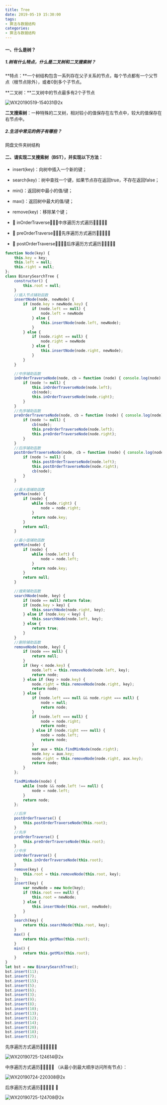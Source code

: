 ```yaml
---
title: Tree
date: 2019-05-19 15:30:00
tags: 
- 算法与数据结构
categories: 
- 算法与数据结构
---
```




#### 一、什么是树？

##### 1.树有什么特点，什么是二叉树和二叉搜索树？

**特点：**一个树结构包含一系列存在父子关系的节点，每个节点都有一个父节点（根节点除外），或者0到多个子节点。

**二叉树：**二叉树中的节点最多有2个子节点

![WX20190519-154031@2x](http://114.55.30.96/WX20190519-154031@2x.png)



**二叉搜索树**：一种特殊的二叉树，相对较小的值保存在左节点中，较大的值保存在右节点中。



##### 2.生活中常见的例子有哪些？

网盘文件夹树结构



#### 二、请实现二叉搜索树（BST），并实现以下方法：

- insert(key)：向树中插入一个新的键；
- search(key)：树中查找一个键，如果节点存在返回true，不存在返回false；
- min()：返回树中最小的值/键；
- max()：返回树中最大的值/键；
- remove(key)：移除某个键；

- 􏳗  inOrderTraverse􏰞􏶣􏱖中序遍历方式遍历􏰼􏱨􏰳􏰊􏰦 
- 􏳗  preOrderTraverse􏰞􏶣􏱖先序遍历方式遍历􏰼􏱨􏰳􏰊􏰦 
- 􏳗  postOrderTraverse􏰞􏶣􏱖􏱘后序遍历方式遍历􏰼􏱨􏰳􏰊􏰦 

```javascript
function Node(key) {
    this.key = key;
    this.left = null;
    this.right = null;
};
class BinarySearchTree {
    constructor() {
        this.root = null;
    }
    //插入节点辅助函数
    insertNode(node, newNode) {
        if (node.key > newNode.key) {
            if (node.left == null) {
                node.left = newNode
            } else {
                this.insertNode(node.left, newNode);
            }
        } else {
            if (node.right == null) {
                node.right = newNode
            } else {
                this.insertNode(node.right, newNode);
            }
        }
    }

    //中序辅助函数
    inOrderTraverseNode(node, cb = function (node) { console.log(node) }) {
        if (node != null) {
            this.inOrderTraverseNode(node.left);
            cb(node);
            this.inOrderTraverseNode(node.right);
        }
    }
    //先序辅助函数
    preOrderTraverseNode(node, cb = function (node) { console.log(node) }) {
        if (node != null) {
            cb(node);
            this.preOrderTraverseNode(node.left);
            this.preOrderTraverseNode(node.right);
        }
    }
    //后序辅助函数
    postOrderTraverseNode(node, cb = function (node) { console.log(node) }) {
        if (node != null) {
            this.postOrderTraverseNode(node.left);
            this.postOrderTraverseNode(node.right);
            cb(node);
        }
    }

    //最大值辅助函数
    getMax(node) {
        if (node) {
            while (node.right) {
                node = node.right;
            }
            return node.key;
        }
        return null;
    }

    //最小值辅助函数
    getMin(node) {
        if (node) {
            while (node.left) {
                node = node.left;
            }
            return node.key;
        }
        return null;
    }

    //搜索辅助函数
    searchNode(node, key) {
        if (node == null) return false;
        if (node.key > key) {
            this.searchNode(node.right, key);
        } else if (node.key < key) {
            this.searchNode(node.left, key);
        } else {
            return true;
        }
    }
    //删除辅助函数
    removeNode(node, key) {
        if (node === null) {
            return null;
        }
        if (key < node.key) {
            node.left = this.removeNode(node.left, key);
            return node;
        } else if (key > node.key) {
            node.right = this.removeNode(node.right, key);
            return node;
        } else {
            if (node.left === null && node.right === null) {
                node = null;
                return node;
            }
            if (node.left === null) {
                node = node.right;
                return node;
            } else if (node.right === null) {
                node = node.left;
                return node;
            }
            var aux = this.findMinNode(node.right);
            node.key = aux.key;
            node.right = this.removeNode(node.right, aux.key);
            return node;
        }
    };

    findMinNode(node) {
        while (node && node.left !== null) {
            node = node.left;
        }
        return node;
    };

    //后序
    postOrderTraverse() {
        this.postOrderTraverseNode(this.root);
    }
    //先序
    preOrderTraverse() {
        this.preOrderTraverseNode(this.root);
    }
    //中序
    inOrderTraverse() {
        this.inOrderTraverseNode(this.root);
    }
    remove(key) {
        this.root = this.removeNode(this.root, key);
    };
    insert(key) {
        var newNode = new Node(key);
        if (this.root === null) {
            this.root = newNode;
        } else {
            this.insertNode(this.root, newNode);
        }
    }
    search(key) {
        return this.searchNode(this.root, key);
    }
    max() {
        return this.getMax(this.root);
    }
    min() {
        return this.getMin(this.root);
    }
}
let bst = new BinarySearchTree();
bst.insert(11);
bst.insert(7);
bst.insert(15);
bst.insert(5);
bst.insert(6);
bst.insert(3);
bst.insert(9);
bst.insert(8);
bst.insert(10);
bst.insert(13);
bst.insert(12);
bst.insert(14);
bst.insert(20);
bst.insert(18);
bst.insert(25);
```

先序遍历方式遍历􏰼􏱨􏰳􏰊􏰦：

![WX20190725-124614@2x](http://114.55.30.96/WX20190725-124614@2x.png)

中序遍历方式遍历􏰼􏱨􏰳􏰊􏰦 （从最小到最大顺序访问所有节点）：

![WX20190724-220308@2x](http://114.55.30.96/WX20190724-220308@2x.png)

后序遍历方式遍历􏰼􏱨􏰳􏰊􏰦 ：

![WX20190725-124708@2x](http://114.55.30.96/WX20190725-124708@2x.png)











